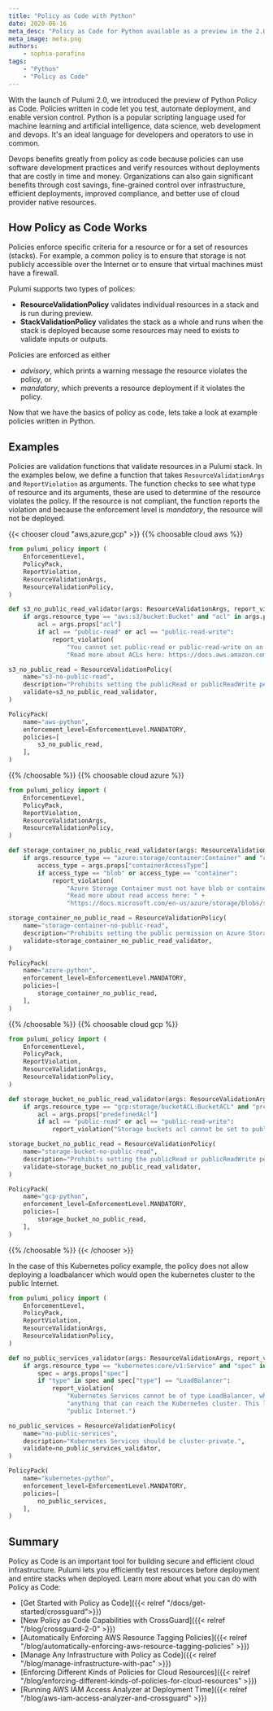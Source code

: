 ```yaml
---
title: "Policy as Code with Python"
date: 2020-06-16
meta_desc: "Policy as Code for Python available as a preview in the 2.0 release."
meta_image: meta.png
authors:
    - sophia-parafina
tags:
    - "Python"
    - "Policy as Code"
---
```


With the launch of Pulumi 2.0, we introduced the preview of Python Policy as Code. Policies written in code let you test, automate deployment, and enable version control. Python is a popular scripting language used for machine learning and artificial intelligence, data science, web development and devops. It's an ideal language for developers and operators to use in common.

<!--more-->

Devops benefits greatly from policy as code because policies can use software development practices and verify resources without deployments that are costly in time and money. Organizations can also gain significant benefits through cost savings, fine-grained control over infrastructure, efficient deployments, improved compliance, and better use of cloud provider native resources.

## How Policy as Code Works

Policies enforce specific criteria for a resource or for a set of resources (stacks). For example, a common policy is to ensure that storage is not publicly accessible over the Internet or to ensure that virtual machines must have a firewall.

Pulumi supports two types of polices:

- **ResourceValidationPolicy** validates individual resources in a stack and is run during preview.
- **StackValidationPolicy** validates the stack as a whole and runs when the stack is deployed because some resources may need to exists to validate inputs or outputs.

Policies are enforced as either

- *advisory*, which prints a warning message the resource violates the policy, or
- *mandatory*, which prevents a resource deployment if it violates the policy.

Now that we have the basics of policy as code, lets take a look at example policies written in Python.

## Examples

Policies are validation functions that validate resources in a Pulumi stack. In the examples below, we define a function that takes `ResourceValidationArgs` and `ReportViolation` as arguments. The function checks to see what type of resource and its arguments, these are used to determine of the resource violates the policy. If the resource is not compliant, the function reports the violation and because the enforcement level is *mandatory*, the resource will not be deployed.

{{< chooser cloud "aws,azure,gcp" >}}
{{% choosable cloud aws %}}

```python
from pulumi_policy import (
    EnforcementLevel,
    PolicyPack,
    ReportViolation,
    ResourceValidationArgs,
    ResourceValidationPolicy,
)

def s3_no_public_read_validator(args: ResourceValidationArgs, report_violation: ReportViolation):
    if args.resource_type == "aws:s3/bucket:Bucket" and "acl" in args.props:
        acl = args.props["acl"]
        if acl == "public-read" or acl == "public-read-write":
            report_violation(
                "You cannot set public-read or public-read-write on an S3 bucket. " +
                "Read more about ACLs here: https://docs.aws.amazon.com/AmazonS3/latest/dev/acl-overview.html")

s3_no_public_read = ResourceValidationPolicy(
    name="s3-no-public-read",
    description="Prohibits setting the publicRead or publicReadWrite permission on AWS S3 buckets.",
    validate=s3_no_public_read_validator,
)

PolicyPack(
    name="aws-python",
    enforcement_level=EnforcementLevel.MANDATORY,
    policies=[
        s3_no_public_read,
    ],
)
```

{{% /choosable %}}
{{% choosable cloud azure %}}

```python
from pulumi_policy import (
    EnforcementLevel,
    PolicyPack,
    ReportViolation,
    ResourceValidationArgs,
    ResourceValidationPolicy,
)

def storage_container_no_public_read_validator(args: ResourceValidationArgs, report_violation: ReportViolation):
    if args.resource_type == "azure:storage/container:Container" and "containerAccessType" in args.props:
        access_type = args.props["containerAccessType"]
        if access_type == "blob" or access_type == "container":
            report_violation(
                "Azure Storage Container must not have blob or container access set. " +
                "Read more about read access here: " +
                "https://docs.microsoft.com/en-us/azure/storage/blobs/storage-manage-access-to-resources")

storage_container_no_public_read = ResourceValidationPolicy(
    name="storage-container-no-public-read",
    description="Prohibits setting the public permission on Azure Storage Blob Containers.",
    validate=storage_container_no_public_read_validator,
)

PolicyPack(
    name="azure-python",
    enforcement_level=EnforcementLevel.MANDATORY,
    policies=[
        storage_container_no_public_read,
    ],
)
```

{{% /choosable %}}
{{% choosable cloud gcp %}}

```python
from pulumi_policy import (
    EnforcementLevel,
    PolicyPack,
    ReportViolation,
    ResourceValidationArgs,
    ResourceValidationPolicy,
)

def storage_bucket_no_public_read_validator(args: ResourceValidationArgs, report_violation: ReportViolation):
    if args.resource_type == "gcp:storage/bucketACL:BucketACL" and "predefinedAcl" in args.props:
        acl = args.props["predefinedAcl"]
        if acl == "public-read" or acl == "public-read-write":
            report_violation("Storage buckets acl cannot be set to public-read or public-read-write.")

storage_bucket_no_public_read = ResourceValidationPolicy(
    name="storage-bucket-no-public-read",
    description="Prohibits setting the publicRead or publicReadWrite permission on GCP Storage buckets.",
    validate=storage_bucket_no_public_read_validator,
)

PolicyPack(
    name="gcp-python",
    enforcement_level=EnforcementLevel.MANDATORY,
    policies=[
        storage_bucket_no_public_read,
    ],
)
```

{{% /choosable %}}
{{< /chooser >}}

In the case of this Kubernetes policy example, the policy does not allow deploying a loadbalancer which would open the kubernetes cluster to the public Internet.

```python
from pulumi_policy import (
    EnforcementLevel,
    PolicyPack,
    ReportViolation,
    ResourceValidationArgs,
    ResourceValidationPolicy,
)

def no_public_services_validator(args: ResourceValidationArgs, report_violation: ReportViolation):
    if args.resource_type == "kubernetes:core/v1:Service" and "spec" in args.props:
        spec = args.props["spec"]
        if "type" in spec and spec["type"] == "LoadBalancer":
            report_violation(
                "Kubernetes Services cannot be of type LoadBalancer, which are exposed to " +
                "anything that can reach the Kubernetes cluster. This likely including the " +
                "public Internet.")

no_public_services = ResourceValidationPolicy(
    name="no-public-services",
    description="Kubernetes Services should be cluster-private.",
    validate=no_public_services_validator,
)

PolicyPack(
    name="kubernetes-python",
    enforcement_level=EnforcementLevel.MANDATORY,
    policies=[
        no_public_services,
    ],
)
```

## Summary

Policy as Code is an important tool for building secure and efficient cloud infrastructure. Pulumi lets you efficiently test resources before deployment and entire stacks when deployed. Learn more about what you can do with Policy as Code:

- [Get Started with Policy as Code]({{< relref "/docs/get-started/crossguard">}})
- [New Policy as Code Capabilities with CrossGuard]({{< relref "/blog/crossguard-2-0" >}})
- [Automatically Enforcing AWS Resource Tagging Policies]({{< relref "/blog/automatically-enforcing-aws-resource-tagging-policies" >}})
- [Manage Any Infrastructure with Policy as Code]({{< relref "/blog/manage-infrastructure-with-pac" >}})
- [Enforcing Different Kinds of Policies for Cloud Resources]({{< relref "/blog/enforcing-different-kinds-of-policies-for-cloud-resources" >}})
- [Running AWS IAM Access Analyzer at Deployment Time]({{< relref "/blog/aws-iam-access-analyzer-and-crossguard" >}})
